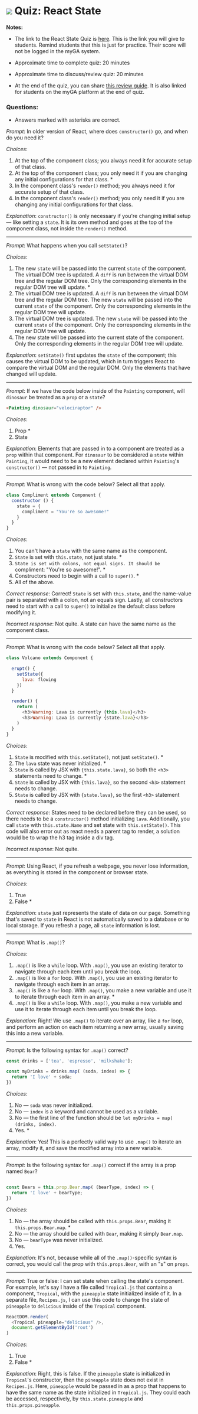 # ![](https://ga-dash.s3.amazonaws.com/production/assets/logo-9f88ae6c9c3871690e33280fcf557f33.png) Quiz: React State

**Notes:**

- The link to the React State Quiz is [here](https://my.generalassemb.ly/preview?lessonURL=https://ga-create-api.s3.amazonaws.com/quiz-react-state-3348.json). This is the link you will give to students. Remind students that this is just for practice. Their score will not be logged in the myGA system.

- Approximate time to complete quiz: 20 minutes

- Approximate time to discuss/review quiz: 20 minutes

- At the end of the quiz, you can share [this review guide](https://git.generalassemb.ly/react-development/react-development-course-materials/blob/master/Additional%20Resources/Review%20Guides/react-state-review-guide.md). It is also linked for students on the myGA platform at the end of quiz.

### Questions:
- Answers marked with asterisks are correct.

_Prompt_: In older version of React, where does `constructor()` go, and when do you need it?


_Choices_:

1. At the top of the component class; you always need it for accurate setup of that class.
2. At the top of the component class; you only need it if you are changing any initial configurations for that class. *
3. In the component class's `render()` method; you always need it for accurate setup of that class.
4. In the component class's `render()` method; you only need it if you are changing any initial configurations for that class.

_Explanation_: `constructor()` is only necessary if you're changing initial setup — like setting a `state`. It is its own method and goes at the top of the component class, not inside the `render()` method.

-----------------------------------

_Prompt_: What happens when you call `setState()`?

_Choices_:

1. The new `state` will be passed into the current `state` of the component. The virtual DOM tree is updated. A `diff` is run between the virtual DOM tree and the regular DOM tree. Only the corresponding elements in the regular DOM tree will update. *
2. The virtual DOM tree is updated. A `diff` is run between the virtual DOM tree and the regular DOM tree. The new `state` will be passed into the current `state` of the component. Only the corresponding elements in the regular DOM tree will update.
3. The virtual DOM tree is updated. The new `state` will be passed into the current `state` of the component. Only the corresponding elements in the regular DOM tree will update.
4. The new state will be passed into the current state of the component. Only the corresponding elements in the regular DOM tree will update.

_Explanation_: `setState()` first updates the `state` of the component; this causes the virtual DOM to be updated, which in turn triggers React to compare the virtual DOM and the regular DOM. Only the elements that have changed will update.

-----------------------------------

_Prompt_: If we have the code below inside of the `Painting` component, will `dinosaur` be treated as a `prop` or a `state`?

```html
<Painting dinosaur="velociraptor" />
```

_Choices_:

1. Prop *
2. State

_Explanation_: Elements that are passed in to a component are treated as a `prop` within that component. For `dinosaur` to be considered a `state` within `Painting`, it would need to be a new element declared within `Painting`'s `constructor()` — not passed in to `Painting`.

----------------------------------

_Prompt_: What is wrong with the code below? Select all that apply.

```js
class Compliment extends Component {
  constructor () {
    state = {
      compliment = "You're so awesome!"
    }
  }
}
```

_Choices_:

1. You can't have a `state` with the same name as the component.
2. `State` is set with `this.state`, not just state. *
3. `State is set with colons, not equal signs. It should be `compliment: "You're so awesome!". *
4. Constructors need to begin with a call to `super()`. *
5. All of the above.

_Correct response_: Correct! `State` is set with `this.state`, and the name-value pair is separated with a colon, not an equals sign. Lastly, all constructors need to start with a call to `super()` to initialize the default class before modifying it.

_Incorrect response_: Not quite.  A state can have the same name as the component class.

----------------------------------

_Prompt_: What is wrong with the code below? Select all that apply.

```js
class Volcano extends Component {

  erupt() {
    setState({
      lava: flowing
    })
  }

  render() {
    return (
      <h3>Warning: Lava is currently {this.lava}</h3>
      <h3>Warning: Lava is currently {state.lava}</h3>
    )
  }
}

```


_Choices_:

1. `State` is modified with `this.setState()`, not just `setState()`. *
2. The `lava` state was never initialized. *
3. `State` is called by JSX with `{this.state.lava}`, so both the `<h3>` statements need to change. *
4. `State` is called by JSX with `{this.lava}`, so the second `<h3>` statement needs to change.
5. `State` is called by JSX with `{state.lava}`, so the first `<h3>` statement needs to change.

_Correct response_: States need to be declared before they can be used, so there needs to be a `constructor()` method initializing `lava`. Additionally, you call `state` with `this.state.Name` and set state with `this.setState()`.  This code will also error out as react needs a parent tag to render, a solution would be to wrap the h3 tag inside a div tag.

_Incorrect response_: Not quite.

-----------------------------------

_Prompt_: Using React, if you refresh a webpage, you never lose information, as everything is stored in the component or browser state.

_Choices_:

1. True
2. False *

_Explanation_: `state` just represents the state of data on our page. Something that's saved to `state` in React is not automatically saved to a database or to local storage. If you refresh a page, all `state` information is lost.

----------------------------------

_Prompt_: What is `.map()`?

_Choices_:

1. `.map()` is like a `while` loop. With `.map()`, you use an existing iterator to navigate through each item until you break the loop.
2. `.map()` is like a `for` loop. With `.map()`, you use an existing iterator to navigate through each item in an array.
3. `.map()` is like a `for` loop. With `.map()`, you make a new variable and use it to iterate through each item in an array. *
4. `.map()` is like a `while` loop. With `.map()`, you make a new variable and use it to iterate through each item until you break the loop.

_Explanation_: Right! We use `.map()` to iterate over an array, like a `for` loop, and perform an action on each item returning a new array, usually saving this into a new variable.

-----------------------------------

_Prompt_: Is the following syntax for `.map()` correct?

```js
const drinks = ['tea', 'espresso', 'milkshake'];

const myDrinks = drinks.map( (soda, index) => {
  return 'I love' + soda;
})
```

_Choices_:

1. No — `soda` was never initialized.
2. No — `index` is a keyword and cannot be used as a variable.
3. No — the first line of the function should be `let myDrinks = map( (drinks, index)`.
4. Yes. *

_Explanation_: Yes! This is a perfectly valid way to use `.map()` to iterate an array, modify it, and save the modified array into a new variable.

----------------------------------

_Prompt_: Is the following syntax for `.map()` correct if the array is a prop named `Bear`?

```js

const Bears = this.prop.Bear.map( (bearType, index) => {
  return 'I love' + bearType;
})
```

_Choices_:

1. No — the array should be called with `this.props.Bear`, making it `this.props.Bear.map`. *
2. No — the array should be called with `Bear`, making it simply `Bear.map`.
3. No — `bearType` was never initialized.
4. Yes.

_Explanation_: It's not, because while all of the `.map()`-specific syntax is correct, you would call the prop with `this.props.Bear`, with an "s" on `props`.

----------------------------------

_Prompt_: True or false: I can set state when calling the state's component. For example, let's say I have a file called `Tropical.js` that contains a component, `Tropical`, with the `pineapple` state initialized inside of it. In a separate file, `Recipes.js`, I can use this code to change the state of `pineapple` to `delicious` inside of the `Tropical` component.

```js
ReactDOM.render(
  <Tropical pineapple="delicious" />,
  document.getElementById('root')
)
```

_Choices_:

1. True
2. False *

_Explanation_: Right, this is false. If the `pineapple` state is initialized in `Tropical`'s constructor, then the `pineapple` state does not exist in `Recipes.js`. Here, `pineapple` would be passed in as a prop that happens to have the same name as the state initialized in `Tropical.js`. They could each be accessed, respectively, by `this.state.pineapple` and `this.props.pineapple`.
